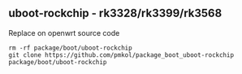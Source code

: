 ## uboot-rockchip - rk3328/rk3399/rk3568

Replace on openwrt source code

```shell
rm -rf package/boot/uboot-rockchip
git clone https://github.com/pmkol/package_boot_uboot-rockchip package/boot/uboot-rockchip
```
